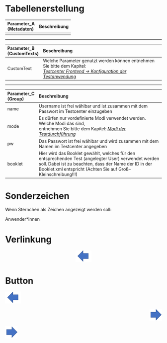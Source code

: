# Tabellenerstellung

| Parameter_A<br>(Metadaten) |   Beschreibung        |
| :-----------| :--------- |
|             |            |
---
| Parameter_B<br>(CustomTexts)|   Beschreibung        |         
| :-----------| :--------- |
| CustomText | Welche Parameter genutzt werden können entnehmen Sie bitte dem Kapitel:<br> *[Testcenter Frontend -> Konfiguration der Testanwendung](https://github.com/iqb-berlin/iqb-berlin.github.io/wiki/1.2.5-Konfiguration-der-Testdurchf%C3%BChrung)*|
---
| Parameter_C<br>(Group) |   Beschreibung        |
| :-----------| :--------- |
|name| Username ist frei wählbar und ist zusammen mit dem Passwort im Testcenter einzugeben |
|mode| Es dürfen nur vordefinierte Modi verwendet werden. Welche Modi das sind,<br>entnehmen Sie bitte dem Kapitel: *[Modi der Testdurchführung](https://github.com/iqb-berlin/iqb-berlin.github.io/wiki/1.2.4-Modi-der-Testdurchf%C3%BChrung)*|
|pw| Das Passwort ist frei wählbar und wird zusammen mit dem Namen im Testcenter angegeben |
|booklet| Hier wird das Booklet gewählt, welches für den entsprechenden Test (angelegter User) verwendet werden soll. Dabei ist zu beachten, dass der Name der ID in der Booklet.xml entspricht (Achten Sie auf Groß-Kleinschreibung!!!)|

# Sonderzeichen

Wenn Sternchen als Zeichen angezeigt werden soll:

Anwender\*innen

# Verlinkung

<a href="https://github.com/iqb-berlin/iqb-berlin.github.io/wiki/1.1-TBA-Module-Aufbau">
<p align="center"><img src="https://github.com/iqb-berlin/iqb-berlin.github.io/blob/master/assets/Bw_Button.png"/>
</p>
</a>

# Button


<a href="https://github.com/iqb-berlin/iqb-berlin.github.io/wiki/1.1-TBA-Module-Aufbau">
<p align="left"><img src="https://github.com/iqb-berlin/iqb-berlin.github.io/blob/master/assets/Bw_Button.png"/></p>
</a>
<a href="https://github.com/iqb-berlin/iqb-berlin.github.io/wiki/1.1-TBA-Module-Aufbau">
<p align="right"><img src="https://github.com/iqb-berlin/iqb-berlin.github.io/blob/master/assets/Fw_Button.png"/></p>
</a>


[![Button](https://github.com/iqb-berlin/iqb-berlin.github.io/blob/master/assets/Fw_Button.png)](https://github.com/iqb-berlin/iqb-berlin.github.io/wiki/1.1-TBA-Module-Aufbau)
